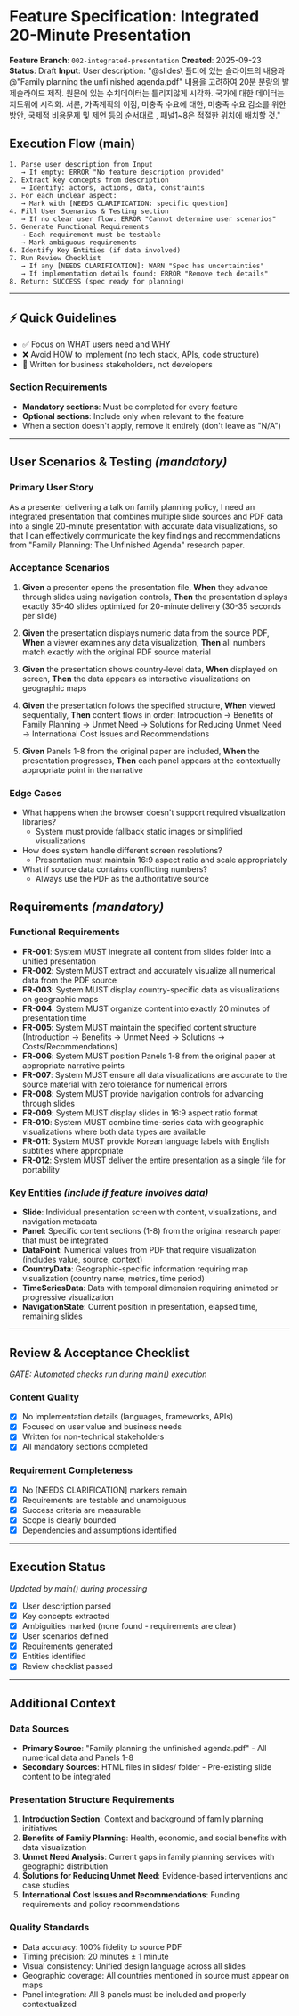 # Feature Specification: Integrated 20-Minute Presentation

**Feature Branch**: `002-integrated-presentation`
**Created**: 2025-09-23
**Status**: Draft
**Input**: User description: "@slides\ 폴더에 있는 슬라이드의 내용과 @\"Family planning the unfi nished agenda.pdf\" 내용을 고려하여 20분 분량의 발제슬라이드 제작. 원문에 있는 수치데이터는 틀리지않게 시각화. 국가에 대한 데이터는 지도위에 시각화. 서론, 가족계획의 이점, 미충족 수요에 대한, 미충족 수요 감소를 위한 방안, 국제적 비용문제 및 제언 등의 순서대로 , 패널1~8은 적절한 위치에 배치할 것."

## Execution Flow (main)
```
1. Parse user description from Input
   → If empty: ERROR "No feature description provided"
2. Extract key concepts from description
   → Identify: actors, actions, data, constraints
3. For each unclear aspect:
   → Mark with [NEEDS CLARIFICATION: specific question]
4. Fill User Scenarios & Testing section
   → If no clear user flow: ERROR "Cannot determine user scenarios"
5. Generate Functional Requirements
   → Each requirement must be testable
   → Mark ambiguous requirements
6. Identify Key Entities (if data involved)
7. Run Review Checklist
   → If any [NEEDS CLARIFICATION]: WARN "Spec has uncertainties"
   → If implementation details found: ERROR "Remove tech details"
8. Return: SUCCESS (spec ready for planning)
```

---

## ⚡ Quick Guidelines
- ✅ Focus on WHAT users need and WHY
- ❌ Avoid HOW to implement (no tech stack, APIs, code structure)
- 👥 Written for business stakeholders, not developers

### Section Requirements
- **Mandatory sections**: Must be completed for every feature
- **Optional sections**: Include only when relevant to the feature
- When a section doesn't apply, remove it entirely (don't leave as "N/A")

---

## User Scenarios & Testing *(mandatory)*

### Primary User Story
As a presenter delivering a talk on family planning policy, I need an integrated presentation that combines multiple slide sources and PDF data into a single 20-minute presentation with accurate data visualizations, so that I can effectively communicate the key findings and recommendations from "Family Planning: The Unfinished Agenda" research paper.

### Acceptance Scenarios
1. **Given** a presenter opens the presentation file, **When** they advance through slides using navigation controls, **Then** the presentation displays exactly 35-40 slides optimized for 20-minute delivery (30-35 seconds per slide)

2. **Given** the presentation displays numeric data from the source PDF, **When** a viewer examines any data visualization, **Then** all numbers match exactly with the original PDF source material

3. **Given** the presentation shows country-level data, **When** displayed on screen, **Then** the data appears as interactive visualizations on geographic maps

4. **Given** the presentation follows the specified structure, **When** viewed sequentially, **Then** content flows in order: Introduction → Benefits of Family Planning → Unmet Need → Solutions for Reducing Unmet Need → International Cost Issues and Recommendations

5. **Given** Panels 1-8 from the original paper are included, **When** the presentation progresses, **Then** each panel appears at the contextually appropriate point in the narrative

### Edge Cases
- What happens when the browser doesn't support required visualization libraries?
  - System must provide fallback static images or simplified visualizations
- How does system handle different screen resolutions?
  - Presentation must maintain 16:9 aspect ratio and scale appropriately
- What if source data contains conflicting numbers?
  - Always use the PDF as the authoritative source

## Requirements *(mandatory)*

### Functional Requirements
- **FR-001**: System MUST integrate all content from slides folder into a unified presentation
- **FR-002**: System MUST extract and accurately visualize all numerical data from the PDF source
- **FR-003**: System MUST display country-specific data as visualizations on geographic maps
- **FR-004**: System MUST organize content into exactly 20 minutes of presentation time
- **FR-005**: System MUST maintain the specified content structure (Introduction → Benefits → Unmet Need → Solutions → Costs/Recommendations)
- **FR-006**: System MUST position Panels 1-8 from the original paper at appropriate narrative points
- **FR-007**: System MUST ensure all data visualizations are accurate to the source material with zero tolerance for numerical errors
- **FR-008**: System MUST provide navigation controls for advancing through slides
- **FR-009**: System MUST display slides in 16:9 aspect ratio format
- **FR-010**: System MUST combine time-series data with geographic visualizations where both data types are available
- **FR-011**: System MUST provide Korean language labels with English subtitles where appropriate
- **FR-012**: System MUST deliver the entire presentation as a single file for portability

### Key Entities *(include if feature involves data)*
- **Slide**: Individual presentation screen with content, visualizations, and navigation metadata
- **Panel**: Specific content sections (1-8) from the original research paper that must be integrated
- **DataPoint**: Numerical values from PDF that require visualization (includes value, source, context)
- **CountryData**: Geographic-specific information requiring map visualization (country name, metrics, time period)
- **TimeSeriesData**: Data with temporal dimension requiring animated or progressive visualization
- **NavigationState**: Current position in presentation, elapsed time, remaining slides

---

## Review & Acceptance Checklist
*GATE: Automated checks run during main() execution*

### Content Quality
- [x] No implementation details (languages, frameworks, APIs)
- [x] Focused on user value and business needs
- [x] Written for non-technical stakeholders
- [x] All mandatory sections completed

### Requirement Completeness
- [x] No [NEEDS CLARIFICATION] markers remain
- [x] Requirements are testable and unambiguous
- [x] Success criteria are measurable
- [x] Scope is clearly bounded
- [x] Dependencies and assumptions identified

---

## Execution Status
*Updated by main() during processing*

- [x] User description parsed
- [x] Key concepts extracted
- [x] Ambiguities marked (none found - requirements are clear)
- [x] User scenarios defined
- [x] Requirements generated
- [x] Entities identified
- [x] Review checklist passed

---

## Additional Context

### Data Sources
- **Primary Source**: "Family planning the unfinished agenda.pdf" - All numerical data and Panels 1-8
- **Secondary Sources**: HTML files in slides/ folder - Pre-existing slide content to be integrated

### Presentation Structure Requirements
1. **Introduction Section**: Context and background of family planning initiatives
2. **Benefits of Family Planning**: Health, economic, and social benefits with data visualization
3. **Unmet Need Analysis**: Current gaps in family planning services with geographic distribution
4. **Solutions for Reducing Unmet Need**: Evidence-based interventions and case studies
5. **International Cost Issues and Recommendations**: Funding requirements and policy recommendations

### Quality Standards
- Data accuracy: 100% fidelity to source PDF
- Timing precision: 20 minutes ± 1 minute
- Visual consistency: Unified design language across all slides
- Geographic coverage: All countries mentioned in source must appear on maps
- Panel integration: All 8 panels must be included and properly contextualized